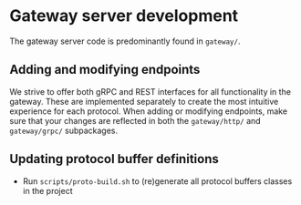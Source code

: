 # Gateway server development

The gateway server code is predominantly found in `gateway/`. 

## Adding and modifying endpoints

We strive to offer both gRPC and REST interfaces for all functionality in the gateway. These are implemented separately to create the most intuitive experience for each protocol. When adding or modifying endpoints, make sure that your changes are reflected in both the `gateway/http/` and `gateway/grpc/` subpackages. 

## Updating protocol buffer definitions

- Run `scripts/proto-build.sh` to (re)generate all protocol buffers classes in the project
